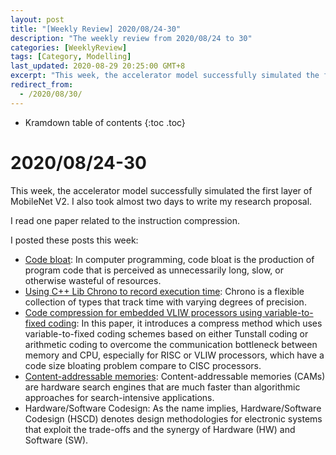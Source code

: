 ```yaml
---
layout: post
title: "[Weekly Review] 2020/08/24-30"
description: "The weekly review from 2020/08/24 to 30"
categories: [WeeklyReview]
tags: [Category, Modelling]
last_updated: 2020-08-29 20:25:00 GMT+8
excerpt: "This week, the accelerator model successfully simulated the first layer of MobileNet V2. I also took almost two days to write my research proposal."
redirect_from:
  - /2020/08/30/
---
```


* Kramdown table of contents
{:toc .toc}
# 2020/08/24-30

This week, the accelerator model successfully simulated the first layer of MobileNet V2. I also took almost two days to write my research proposal.

I read one paper related to the instruction compression.

I posted these posts this week:

+ [Code bloat](https://singularitykchen.github.io/blog/2020/08/25/Glean-Code-Bloat/): In computer programming, code bloat is the production of program code that is perceived as unnecessarily long, slow, or otherwise wasteful of resources.
+ [Using C++ Lib Chrono to record execution time](https://singularitykchen.github.io/blog/2020/08/26/Code-Study-CPP-chrono/): Chrono is a flexible collection of types that track time with varying degrees of precision.
+ [Code compression for embedded VLIW processors using variable-to-fixed coding](https://singularitykchen.github.io/blog/2020/08/26/Read-Paper-Code-compression-for-embedded-VLIW-processors-using-variable-to-fixed-coding/): In this paper, it introduces a compress method which uses variable-to-fixed coding schemes based on either Tunstall coding or arithmetic coding to overcome the communication bottleneck between memory and CPU, especially for RISC or VLIW processors, which have a code size bloating problem compare to CISC processors.
+ [Content-addressable memories](https://singularitykchen.github.io/blog/2020/08/28/Glean-Content-addressable-memory/): Content-addressable memories (CAMs) are hardware search engines  that are much faster than algorithmic approaches for search-intensive  applications.
+ Hardware/Software Codesign: As the name implies, Hardware/Software Codesign (HSCD) denotes design methodologies for electronic systems that exploit the trade-offs and the synergy of Hardware (HW) and Software (SW).